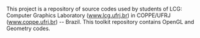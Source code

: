 This project is a repository of source codes used by students of LCG: Computer Graphics Laboratory (www.lcg.ufrj.br) in COPPE/UFRJ (www.coppe.ufrj.br) -- Brazil.  This toolkit repository contains OpenGL and Geometry codes.
